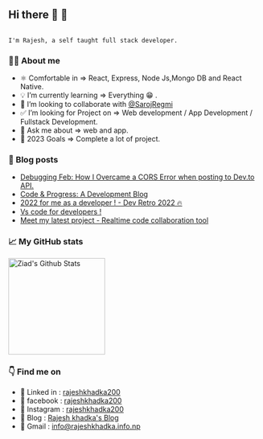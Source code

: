 ## Hi there 👋 👋

```

I'm Rajesh, a self taught full stack developer.

```

### 👨‍💻 About me

- ⚛️ Comfortable in => React, Express, Node Js,Mongo DB and React Native.
- 💡 I’m currently learning => Everything 😁 .
- 👯 I’m looking to collaborate with <a href="https://www.github.com/Heckerbl"> @SarojRegmi </a>
- ✅ I’m looking for Project on => Web development / App Development / Fullstack Development.
- 💬 Ask me about => web and app.
- 🎯 2023 Goals => Complete a lot of project.

### 📗 Blog posts

<!-- BLOG-POST-LIST:START -->
- [Debugging Feb: How I Overcame a CORS Error when posting to Dev.to API.](https://blog.rajeshkhadka.info.np/debugging-feb-how-i-overcame-a-cors-error-when-posting-to-devto-api)
- [Code &amp; Progress: A Development Blog](https://blog.rajeshkhadka.info.np/code-progress-a-development-blog)
- [2022 for me as a developer ! - Dev Retro 2022 🔥](https://blog.rajeshkhadka.info.np/2022-for-me-as-a-developer-dev-retro-2022)
- [Vs code for developers !](https://blog.rajeshkhadka.info.np/vs-code-for-developers)
- [Meet my latest project - Realtime code collaboration tool](https://blog.rajeshkhadka.info.np/meet-my-latest-project-realtime-code-collaboration-tool)
<!-- BLOG-POST-LIST:END -->

### 📈 My GitHub stats

<p align="left">
 <a href="https://github.com/anuraghazra/github-readme-stats"><img alt="Ziad's Github Stats" src="https://github-readme-stats.vercel.app/api/?username=rajeshkhadka200&show_icons=true&count_private=true&theme=react&bg_color=1F222E&title_color=7cebf5&icon_color=2d7de4&show_icons=true&border_color=7cebf5&border_radius=10" height="192px"/></a>  
 </p>

### 👇 Find me on

- 🔗 Linked in : <a  target="_blank" href = "https://www.linkedin.com/in/rajeshkhadka200"> rajeshkhadka200 </a>
- 🔗 facebook : <a  target="_blank" href = "https://www.facebook.com/rajeshkhadka200"> rajeshkhadka200 </a>
- 🔗 Instagram : <a target="_blank" href = "https://www.instagram.com/rajeshkhadka200"> rajeshkhadka200 </a>
- 🔗 Blog : <a target="_blank" href = "https://blog.rajeshkhadka.info.np/"> Rajesh khadka's Blog </a>
- 🔗 Gmail : info@rajeshkhadka.info.np
